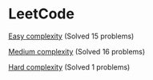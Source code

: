 # LeetCode

[Easy complexity](Easy/) (Solved 15 problems)

[Medium complexity](Medium/) (Solved 16 problems)

[Hard complexity](Hard/) (Solved 1 problems)
